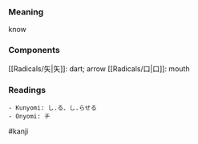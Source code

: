 ### Meaning

know

### Components

[[Radicals/矢|矢]]: dart; arrow [[Radicals/口|口]]: mouth

### Readings

```
- Kunyomi: し.る、し.らせる
- Onyomi: チ
```

#kanji